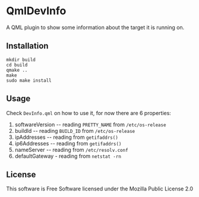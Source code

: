 QmlDevInfo
==========

A QML plugin to show some information about the target it is running on.

## Installation

    mkdir build
    cd build
    qmake ..
    make
    sudo make install

## Usage

Check `DevInfo.qml` on how to use it, for now there are 6 properties:

1. softwareVersion -- reading `PRETTY_NAME` from `/etc/os-release`
2. buildId -- reading `BUILD_ID` from `/etc/os-release`
2. ipAddresses -- reading from `getifaddrs()`
3. ip6Addresses -- reading from `getifaddrs()`
4. nameServer -- reading from `/etc/resolv.conf`
5. defaultGateway - reading from `netstat -rn`

## License

This software is Free Software licensed under the Mozilla Public License 2.0
